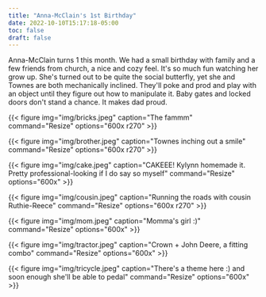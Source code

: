 ```yaml
---
title: "Anna-McClain's 1st Birthday"
date: 2022-10-10T15:17:18-05:00
toc: false
draft: false
---
```


Anna-McClain turns 1 this month. We had a small birthday with family and a few friends from church, a nice and cozy feel. It's so much fun watching her grow up. She's turned out to be quite the social butterfly, yet she and Townes are both mechanically inclined. They'll poke and prod and play with an object until they figure out how to manipulate it. Baby gates and locked doors don't stand a chance. It makes dad proud.

<!--more-->

{{< figure
img="img/bricks.jpeg"
caption="The fammm"
command="Resize"
options="600x r270" >}}

{{< figure
img="img/brother.jpeg"
caption="Townes inching out a smile"
command="Resize"
options="600x r270" >}}

{{< figure
img="img/cake.jpeg"
caption="CAKEEE! Kylynn homemade it. Pretty professional-looking if I do say so myself"
command="Resize"
options="600x" >}}

{{< figure
img="img/cousin.jpeg"
caption="Running the roads with cousin Ruthie-Reece"
command="Resize"
options="600x r270" >}}

{{< figure
img="img/mom.jpeg"
caption="Momma's girl :)"
command="Resize"
options="600x" >}}

{{< figure
img="img/tractor.jpeg"
caption="Crown + John Deere, a fitting combo"
command="Resize"
options="600x" >}}

{{< figure
img="img/tricycle.jpeg"
caption="There's a theme here :) and soon enough she'll be able to pedal"
command="Resize"
options="600x" >}}
